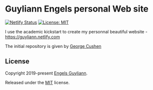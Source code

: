# Guyliann Engels personal Web site 

[![Netlify Status](https://api.netlify.com/api/v1/badges/bdaa43f8-468d-4f48-babb-a54ebd3bfbe9/deploy-status)](https://app.netlify.com/sites/guyliann/deploys)
[![License: MIT](https://img.shields.io/badge/License-MIT-yellow.svg)](https://opensource.org/licenses/MIT)


I use the academic kickstart to create my personnal beautiful website - <https://guyliann.netlify.com>

The initial repository is given by [George Cushen](https://georgecushen.com)


## License

Copyright 2019-present [Engels Guyliann](http://guyliann.be).

Released under the [MIT](https://github.com/sourcethemes/academic-kickstart/blob/master/LICENSE.md) license.
